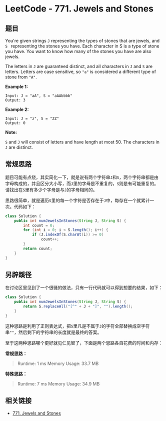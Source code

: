 # LeetCode - 771. Jewels and Stones

## 题目

You're given strings `J` representing the types of stones that are jewels, and `S ` representing the stones you have.  Each character in S is a type of stone you have.  You want to know how many of the stones you have are also jewels.

The letters in `J` are guaranteed distinct, and all characters in `J` and `S` are letters. Letters are case sensitive, so `"a"` is considered a different type of stone from `"A"`.
<!--more-->

**Example 1:**

```
Input: J = "aA", S = "aAAbbbb"
Output: 3
```

**Example 2:**

```
Input: J = "z", S = "ZZ"
Output: 0
```

**Note:**

`S` and `J` will consist of letters and have length at most 50.
The characters in `J` are distinct.

## 常规思路

题目可能有点绕，其实简化一下，就是说有两个字符串`J`和`S`，两个字符串都是由字母构成的，并且区分大小写，而`J`里的字母是不重复的，`S`则是有可能重复的。请找出在`S`里有多少个字母是与`J`的字母相同的。

思路很简单，就是遍历`S`里的每一个字符是否存在于`J`中，每存在一个就累计一次。代码如下：
```java
class Solution {
    public int numJewelsInStones(String J, String S) {
        int count = 0;
        for (int i = 0; i < S.length(); i++) {
            if (J.indexOf(S.charAt(i)) >= 0)
                count++;
        }
        return count;
    }
}
```

## 另辟蹊径

在讨论区里见到了一个很骚的做法，只有一行代码就可以得到想要的结果，如下：
```java
class Solution {
    public int numJewelsInStones(String J, String S) {
        return S.replaceAll("[^" + J + "]", "").length();
    }
}
```

这种思路是利用了正则表达式，把`S`里凡是不属于`J`的字符全部替换成空字符串`""`，然后剩下的字符串的长度就是最终的答案。

至于这两种思路哪个更好就见仁见智了，下面是两个思路各自花费的时间和内存：

**常规思路：**
>Runtime: 1 ms
Memory Usage: 33.7 MB

**特殊思路：**
>Runtime: 7 ms
Memory Usage: 34.9 MB

## 相关链接

* [771. Jewels and Stones](https://leetcode.com/problems/jewels-and-stones/)